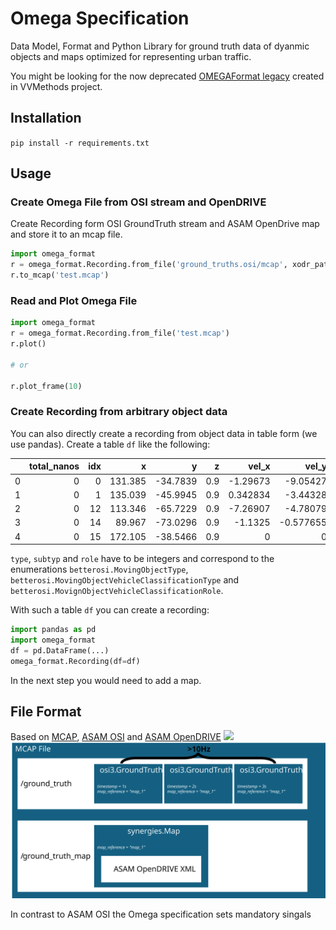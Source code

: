 # Omega Specification
Data Model, Format and Python Library for ground truth data of dyanmic objects and maps optimized for representing urban traffic.

You might be looking for the now deprecated [OMEGAFormat legacy]() created in VVMethods project.
## Installation
`pip install -r requirements.txt`

## Usage


### Create Omega File from OSI stream and OpenDRIVE

Create Recording form OSI GroundTruth stream and ASAM OpenDrive map and store it to an mcap file.
```python
import omega_format
r = omega_format.Recording.from_file('ground_truths.osi/mcap', xodr_path='map.xodr')
r.to_mcap('test.mcap')

```
### Read and Plot Omega File

```python
import omega_format
r = omega_format.Recording.from_file('test.mcap')
r.plot()

# or 

r.plot_frame(10)
```

### Create Recording from arbitrary object data

You can also directly create a recording from object data in table form (we use pandas). Create a table `df` like the following:

|    |   total_nanos |   idx |       x |        y |   z |     vel_x |     vel_y |   vel_z |   acc_x |   acc_y |   acc_z |   length |   width |   height |   roll |   pitch |      yaw |   type |   role |   subtype |
|---:|--------------:|------:|--------:|---------:|----:|----------:|----------:|--------:|--------:|--------:|--------:|---------:|--------:|---------:|-------:|--------:|---------:|-------:|-------:|----------:|
|  0 |             0 |     0 | 131.385 | -34.7839 | 0.9 | -1.29673  | -9.05427  |       0 |       0 |       0 |       0 |  4.03141 | 1.76028 |  1.76028 |      0 |       0 | -1.71305 |      2 |      0 |         4 |
|  1 |             0 |     1 | 135.039 | -45.9945 | 0.9 |  0.342834 | -3.44328  |       0 |       0 |       0 |       0 |  3.92792 | 1.84093 |  1.84093 |      0 |       0 | -1.47156 |      2 |      0 |         4 |
|  2 |             0 |    12 | 113.346 | -65.7229 | 0.9 | -7.26907  | -4.78079  |       0 |       0 |       0 |       0 |  4.26398 | 1.84183 |  1.84183 |      0 |       0 | -2.55983 |      2 |      0 |         4 |
|  3 |             0 |    14 |  89.967 | -73.0296 | 0.9 | -1.1325   | -0.577655 |       0 |       0 |       0 |       0 | 19.0849  | 3.06624 |  3.06624 |      0 |       0 | -2.66992 |      2 |      0 |         4 |
|  4 |             0 |    15 | 172.105 | -38.5466 | 0.9 |  0        |  0        |       0 |       0 |       0 |       0 |  4.09254 | 1.82684 |  1.82684 |      0 |       0 | -2.8031  |      2 |      0 |         4 |

`type`, `subtyp` and `role` have to be integers and correspond to the enumerations `betterosi.MovingObjectType`, `betterosi.MovingObjectVehicleClassificationType` and `betterosi.MovignObjectVehicleClassificationRole`.

With such a table `df` you can create a recording:
```python
import pandas as pd
import omega_format
df = pd.DataFrame(...)
omega_format.Recording(df=df)
```
In the next step you would need to add a map.

## File Format
Based on [MCAP](https://mcap.dev/), [ASAM OSI](https://opensimulationinterface.github.io/osi-antora-generator/asamosi/latest/specification/index.html) and [ASAM OpenDRIVE](https://publications.pages.asam.net/standards/ASAM_OpenDRIVE/ASAM_OpenDRIVE_Specification/latest/specification/index.html#)
![](omega_specification.svg)
![](docs/omega_format/omega_specification.svg)

In contrast to ASAM OSI the Omega specification sets mandatory singals
